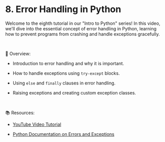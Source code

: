 # 8. Error Handling in Python

Welcome to the eighth tutorial in our "Intro to Python" series! In this video, we'll dive into the essential concept of error handling in Python, learning how to prevent programs from crashing and handle exceptions gracefully.

<br>

📃 Overview:

- Introduction to error handling and why it is important.

- How to handle exceptions using `try-except` blocks.

- Using `else` and `finally` clauses in error handling.

- Raising exceptions and creating custom exception classes.

<br>

📚 Resources:

- [YouTube Video Tutorial](https://www.youtube.com/watch?v=MANH4htMLbg&list=PLV57UHaznOBloZAvTazMzaFUkEl2EygNG&index=8)

- [Python Documentation on Errors and Exceptions](https://docs.python.org/3/tutorial/errors.html)
